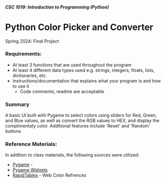 #####  CSC 1019: Introduction to Programming (Python)
# Python Color Picker and Converter
Spring 2024: Final Project
### Requirements:
- At least 3 functions that are used throughout the program
- At least 4 different data types used e.g. strings, integers, floats, lists, dictionaries, etc.
- Instructions/documentation that explains what your program is and how to use it
  - Code comments, readme are acceptable


### Summary
A basic UI built with Pygame to select colors using sliders for Red, Green, and Blue values, as well as convert the RGB values to HEX, and display the complimentaty color. Additional features include 'Reset' and 'Random' buttons

### Reference Materials:
In addition to class materials, the following sources were utilized:
- [Pygame](https://www.pygame.org/news) - 
- [Pygame Widgets](https://pygamewidgets.readthedocs.io/en/stable/)
- [RapidTables](https://www.rapidtables.com/web/color/RGB_Color.html) - Web Color Refrences


